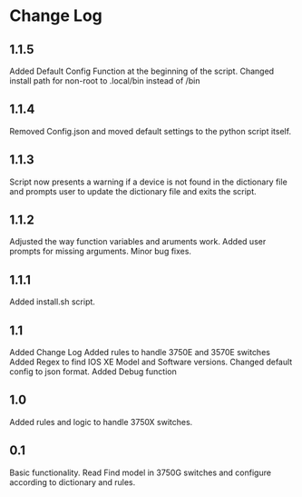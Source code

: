 # Change Log

## 1.1.5
Added Default Config Function at the beginning of the script. Changed install path for non-root to .local/bin instead of /bin

## 1.1.4
Removed Config.json and moved default settings to the python script itself.

## 1.1.3
Script now presents a warning if a device is not found in the dictionary file and prompts user to update the dictionary file and exits the script.

## 1.1.2
Adjusted the way function variables and aruments work.
Added user prompts for missing arguments.
Minor bug fixes.

## 1.1.1
Added install.sh script.

## 1.1
Added Change Log
Added rules to handle 3750E and 3570E switches
Added Regex to find IOS XE Model and Software versions.
Changed default config to json format.
Added Debug function

## 1.0
Added rules and logic to handle 3750X switches.

## 0.1
Basic functionality. Read Find model in 3750G switches and configure according to dictionary and rules.
